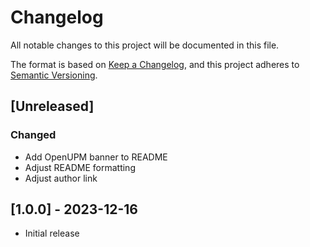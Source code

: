 # Changelog

All notable changes to this project will be documented in this file.

The format is based on [Keep a Changelog](https://keepachangelog.com/en/1.0.0/),
and this project adheres to [Semantic Versioning](https://semver.org/spec/v2.0.0.html).

## [Unreleased]

### Changed
- Add OpenUPM banner to README
- Adjust README formatting
- Adjust author link

## [1.0.0] - 2023-12-16

- Initial release